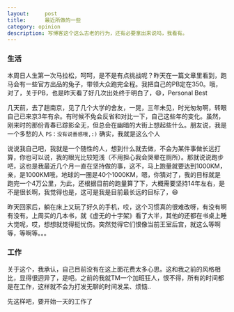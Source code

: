```yaml
---
layout:     post
title:      最近所做的一些
category: opinion
description: 写博客这个这么古老的行为，还有必要拿出来说吗，我看有。
---
```


### 生活
本周日人生第一次马拉松，呵呵，是不是有点挑战呢？昨天在一篇文章里看到，跑马会有一些官方出品的兔子，带领大众跑完全程。我把自己的PB定在350。哦，对了，关于PB，也是昨天看了好几次出处终于明白了，😄，Personal Best

几天前，去了趟南京，见了几个大学的舍友，一晃，三年未见，时光匆匆啊，转眼自己已来京3年有余。有时候不免会反省和对比一下，自己这些年的变化。虽然，刚来时的那份青春已踪影全无，但总会在幽暗的大街上想起些什么。朋友说，我是一个多愁的人 `PS：没有说善感哦,:)` 确实，我就是这么个人

说说我自己吧，我就是一个随性的人，想到什么就去做，不会为某件事做长远打算，你也可以说，我的眼光比较短浅（不用担心我会哭晕在厕所）。那就说说跑步吧，这也是我最近几个月一直在坚持做的事，这不，马上跑量就要达到1000KM，亲，是1000KM哦，地球的一圈是40个1000KM，嗯，你猜对了，我的目标就是跑完一个4万公里，为此，还根据目前的跑量算了下，大概需要坚持14年左右，是不是很长啊，我觉得也是，这可是我是目前最长远的目标了，😄

昨天回家后，躺在床上又玩了好久的手机，哎，这个习惯真的很难改呀，有没有啊有没有。上周买的几本书，就《虚无的十字架》看了大半，其他的还都在书桌上睡大觉呢，哎，想想就觉得挺忧伤。突然觉得它们恨像当前王室后宫，就这么等啊等，等啊等。。。

### 工作
关于这个，我承认，自己目前没有在这上面花费太多心思。这和我之前的风格相比，显得很迥异了，是吧。之前的我就TM一个加班狂人，恨不得，所有的时间都是在工作，这样就不会为打发无聊的时间发呆、烦恼..

先这样吧，要开始一天的工作了

